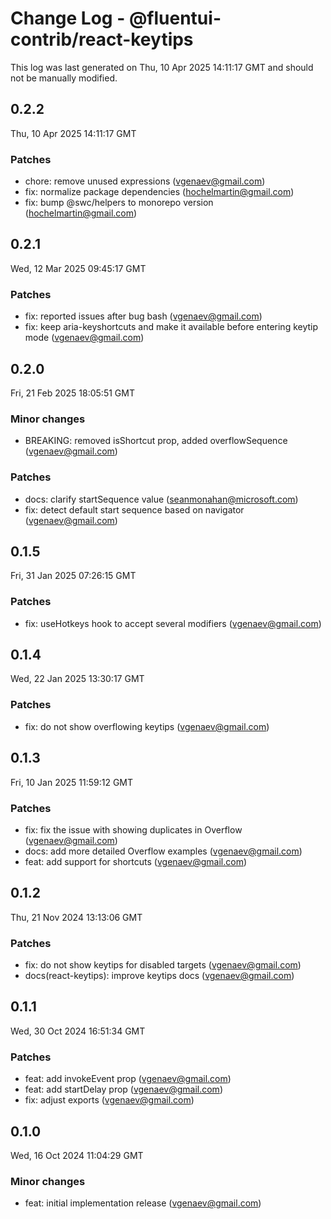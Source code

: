 # Change Log - @fluentui-contrib/react-keytips

This log was last generated on Thu, 10 Apr 2025 14:11:17 GMT and should not be manually modified.

<!-- Start content -->

## 0.2.2

Thu, 10 Apr 2025 14:11:17 GMT

### Patches

- chore: remove unused expressions (vgenaev@gmail.com)
- fix: normalize package dependencies (hochelmartin@gmail.com)
- fix: bump @swc/helpers to monorepo version (hochelmartin@gmail.com)

## 0.2.1

Wed, 12 Mar 2025 09:45:17 GMT

### Patches

- fix: reported issues after bug bash (vgenaev@gmail.com)
- fix: keep aria-keyshortcuts and make it available before entering keytip mode (vgenaev@gmail.com)

## 0.2.0

Fri, 21 Feb 2025 18:05:51 GMT

### Minor changes

- BREAKING: removed isShortcut prop, added overflowSequence (vgenaev@gmail.com)

### Patches

- docs: clarify startSequence value (seanmonahan@microsoft.com)
- fix: detect default start sequence based on navigator (vgenaev@gmail.com)

## 0.1.5

Fri, 31 Jan 2025 07:26:15 GMT

### Patches

- fix: useHotkeys hook to accept several modifiers (vgenaev@gmail.com)

## 0.1.4

Wed, 22 Jan 2025 13:30:17 GMT

### Patches

- fix: do not show overflowing keytips (vgenaev@gmail.com)

## 0.1.3

Fri, 10 Jan 2025 11:59:12 GMT

### Patches

- fix: fix the issue with showing duplicates in Overflow (vgenaev@gmail.com)
- docs: add more detailed Overflow examples (vgenaev@gmail.com)
- feat: add support for shortcuts (vgenaev@gmail.com)

## 0.1.2

Thu, 21 Nov 2024 13:13:06 GMT

### Patches

- fix: do not show keytips for disabled targets (vgenaev@gmail.com)
- docs(react-keytips): improve keytips docs (vgenaev@gmail.com)

## 0.1.1

Wed, 30 Oct 2024 16:51:34 GMT

### Patches

- feat: add invokeEvent prop (vgenaev@gmail.com)
- feat: add startDelay prop (vgenaev@gmail.com)
- fix: adjust exports (vgenaev@gmail.com)

## 0.1.0

Wed, 16 Oct 2024 11:04:29 GMT

### Minor changes

- feat: initial implementation release (vgenaev@gmail.com)
